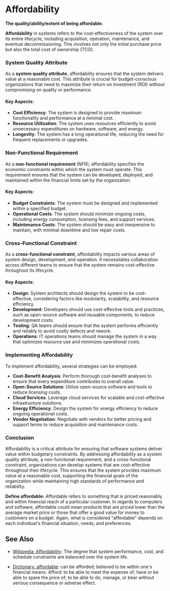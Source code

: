 # Affordability

**The quality/ability/extent of being affordable.**

<span data-chatgpt-prompt="affordability + template">

**Affordability** in systems refers to the cost-effectiveness of the system over its entire lifecycle, including acquisition, operation, maintenance, and eventual decommissioning. This involves not only the initial purchase price but also the total cost of ownership (TCO).

### System Quality Attribute

As a **system quality attribute**, affordability ensures that the system delivers value at a reasonable cost. This attribute is crucial for budget-conscious organizations that need to maximize their return on investment (ROI) without compromising on quality or performance.

#### Key Aspects:
- **Cost Efficiency**: The system is designed to provide maximum functionality and performance at a minimal cost.
- **Resource Utilization**: The system uses resources efficiently to avoid unnecessary expenditures on hardware, software, and energy.
- **Longevity**: The system has a long operational life, reducing the need for frequent replacements or upgrades.

### Non-Functional Requirement

As a **non-functional requirement** (NFR), affordability specifies the economic constraints within which the system must operate. This requirement ensures that the system can be developed, deployed, and maintained within the financial limits set by the organization.

#### Key Aspects:
- **Budget Constraints**: The system must be designed and implemented within a specified budget.
- **Operational Costs**: The system should minimize ongoing costs, including energy consumption, licensing fees, and support services.
- **Maintenance Costs**: The system should be easy and inexpensive to maintain, with minimal downtime and low repair costs.

### Cross-Functional Constraint

As a **cross-functional constraint**, affordability impacts various areas of system design, development, and operation. It necessitates collaboration across different teams to ensure that the system remains cost-effective throughout its lifecycle.

#### Key Aspects:
- **Design**: System architects should design the system to be cost-effective, considering factors like modularity, scalability, and resource efficiency.
- **Development**: Developers should use cost-effective tools and practices, such as open-source software and reusable components, to reduce development costs.
- **Testing**: QA teams should ensure that the system performs efficiently and reliably to avoid costly defects and rework.
- **Operations**: IT operations teams should manage the system in a way that optimizes resource use and minimizes operational costs.

### Implementing Affordability

To implement affordability, several strategies can be employed:
- **Cost-Benefit Analysis**: Perform thorough cost-benefit analyses to ensure that every expenditure contributes to overall value.
- **Open-Source Solutions**: Utilize open-source software and tools to reduce licensing costs.
- **Cloud Services**: Leverage cloud services for scalable and cost-effective infrastructure solutions.
- **Energy Efficiency**: Design the system for energy efficiency to reduce ongoing operational costs.
- **Vendor Negotiation**: Negotiate with vendors for better pricing and support terms to reduce acquisition and maintenance costs.

### Conclusion

Affordability is a critical attribute for ensuring that software systems deliver value within budgetary constraints. By addressing affordability as a system quality attribute, a non-functional requirement, and a cross-functional constraint, organizations can develop systems that are cost-effective throughout their lifecycle. This ensures that the system provides maximum value at a reasonable cost, supporting the financial goals of the organization while maintaining high standards of performance and reliability.

</span>

**Define affordable:** <span data-chatgpt-prompt="define affordable (computers and software)">Affordable refers to something that is priced reasonably and within financial reach of a particular customer. In regards to computers and software, affordable could mean products that are priced lower than the average market price or those that offer a good value for money to customers on a budget. Again, what is considered "affordable" depends on each individual's financial situation, needs, and preferences.</span>

## See Also

* [Wikipedia: Affordability](https://wikipedia.org/wiki/Affordability): The degree that system performance, cost, and schedule constraints are balanced over the system life.

* [Dictionary: affordable](https://www.dictionary.com/browse/affordable): can be afforded; believed to be within one's financial means. Afford: to be able to meet the expense of; have or be able to spare the price of; to be able to do, manage, or bear without serious consequence or adverse effect.
